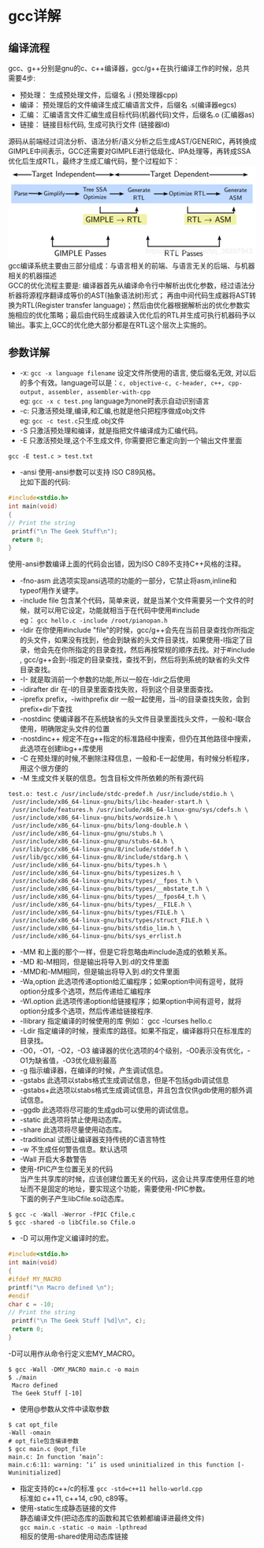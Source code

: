 # gcc详解

## 编译流程  
gcc、g++分别是gnu的c、c++编译器，gcc/g++在执行编译工作的时候，总共需要4步:  
- 预处理： 生成预处理文件，后缀名 .i (预处理器cpp)  
- 编译： 预处理后的文件编译生成汇编语言文件，后缀名 .s(编译器egcs)  
- 汇编： 汇编语言文件汇编生成目标代码(机器代码)文件，后缀名.o (汇编器as)  
- 链接： 链接目标代码, 生成可执行文件 (链接器ld)  
  
源码从前端经过词法分析、语法分析/语义分析之后生成AST/GENERIC，再转换成GIMPLE中间表示，GCC还需要对GIMPLE进行低级化、IPA处理等，再转成SSA优化后生成RTL，最终才生成汇编代码，整个过程如下：  
![](/images/ff8279eca9bfd880a8a6d0ac511f44cc/11884068-edf42458aba36443.jpg)  
gcc编译系统主要由三部分组成：与语言相关的前端、与语言无关的后端、与机器相关的机器描述  
GCC的优化流程主要是: 编译器首先从编译命令行中解析出优化参数，经过语法分析器将源程序翻译成等价的AST(抽象语法树)形式； 再由中间代码生成器将AST转换为RTL(Register transfer language)；然后由优化器根据解析出的优化参数实施相应的优化策略；最后由代码生成器读入优化后的RTL并生成可执行机器码予以输出。事实上,GCC的优化绝大部分都是在RTL这个层次上实施的。  
## 参数详解  
- -x: `gcc -x language filename` 设定文件所使用的语言, 使后缀名无效, 对以后的多个有效。language可以是：`c, objective-c, c-header, c++, cpp-output, assembler, assembler-with-cpp`  
eg: `gcc -x c test.png` language为none时表示自动识别语言  
- -c: 只激活预处理,编译,和汇编,也就是他只把程序做成obj文件  
eg: `gcc -c test.c`只生成.obj文件  
- -S 只激活预处理和编译，就是指把文件编译成为汇编代码。  
- -E 只激活预处理,这个不生成文件, 你需要把它重定向到一个输出文件里面  
```shell  
gcc -E test.c > test.txt  
```  
- -ansi 使用-ansi参数可以支持 ISO C89风格。  
比如下面的代码:  
```c  
#include<stdio.h>  
int main(void)  
{  
// Print the string  
 printf("\n The Geek Stuff\n");  
 return 0;  
}  
```  
使用-ansi参数编译上面的代码会出错，因为ISO C89不支持C++风格的注释。  
- -fno-asm 此选项实现ansi选项的功能的一部分，它禁止将asm,inline和typeof用作关键字。  
- -include file 包含某个代码，简单来说，就是当某个文件需要另一个文件的时候，就可以用它设定，功能就相当于在代码中使用#include<filename>  
eg： `gcc hello.c -include /root/pianopan.h`  
- -Idir 在你使用#include "file"的时候，gcc/g++会先在当前目录查找你所指定的头文件，如果没有找到，他会到缺省的头文件目录找，如果使用-I指定了目录，他会先在你所指定的目录查找，然后再按常规的顺序去找。对于#include <file>, gcc/g++会到-I指定的目录查找，查找不到，然后将到系统的缺省的头文件目录查找。  
- -I- 就是取消前一个参数的功能,所以一般在-Idir之后使用  
- -idirafter dir 在-I的目录里面查找失败，将到这个目录里面查找。  
- -iprefix prefix，-iwithprefix dir 一般一起使用，当-I的目录查找失败，会到prefix+dir下查找  
- -nostdinc 使编译器不在系统缺省的头文件目录里面找头文件，一般和-I联合使用，明确限定头文件的位置  
- -nostdinc++ 规定不在g++指定的标准路经中搜索，但仍在其他路径中搜索，此选项在创建libg++库使用  
- -C 在预处理的时候,不删除注释信息，一般和-E一起使用，有时候分析程序，用这个很方便的  
- -M 生成文件关联的信息。包含目标文件所依赖的所有源代码  
```shell  
test.o: test.c /usr/include/stdc-predef.h /usr/include/stdio.h \  
 /usr/include/x86_64-linux-gnu/bits/libc-header-start.h \  
 /usr/include/features.h /usr/include/x86_64-linux-gnu/sys/cdefs.h \  
 /usr/include/x86_64-linux-gnu/bits/wordsize.h \  
 /usr/include/x86_64-linux-gnu/bits/long-double.h \  
 /usr/include/x86_64-linux-gnu/gnu/stubs.h \  
 /usr/include/x86_64-linux-gnu/gnu/stubs-64.h \  
 /usr/lib/gcc/x86_64-linux-gnu/8/include/stddef.h \  
 /usr/lib/gcc/x86_64-linux-gnu/8/include/stdarg.h \  
 /usr/include/x86_64-linux-gnu/bits/types.h \  
 /usr/include/x86_64-linux-gnu/bits/typesizes.h \  
 /usr/include/x86_64-linux-gnu/bits/types/__fpos_t.h \  
 /usr/include/x86_64-linux-gnu/bits/types/__mbstate_t.h \  
 /usr/include/x86_64-linux-gnu/bits/types/__fpos64_t.h \  
 /usr/include/x86_64-linux-gnu/bits/types/__FILE.h \  
 /usr/include/x86_64-linux-gnu/bits/types/FILE.h \  
 /usr/include/x86_64-linux-gnu/bits/types/struct_FILE.h \  
 /usr/include/x86_64-linux-gnu/bits/stdio_lim.h \  
 /usr/include/x86_64-linux-gnu/bits/sys_errlist.h  
```  
- -MM 和上面的那个一样，但是它将忽略由#include<file>造成的依赖关系。  
- -MD 和-M相同，但是输出将导入到.d的文件里面  
- -MMD和-MM相同，但是输出将导入到.d的文件里面  
- -Wa,option 此选项传递option给汇编程序；如果option中间有逗号，就将option分成多个选项，然后传递给汇编程序  
- -Wl.option 此选项传递option给链接程序；如果option中间有逗号，就将option分成多个选项，然后传递给链接程序.  
- -llibrary 指定编译的时候使用的库 例如： gcc -lcurses hello.c  
- -Ldir 指定编译的时候，搜索库的路径。如果不指定，编译器将只在标准库的目录找。  
- -O0，-O1，-O2，-O3 编译器的优化选项的4个级别，-O0表示没有优化，-O1为缺省值，-O3优化级别最高  
- -g 指示编译器，在编译的时候，产生调试信息。  
- -gstabs 此选项以stabs格式生成调试信息，但是不包括gdb调试信息  
- -gstabs+此选项以stabs格式生成调试信息，并且包含仅供gdb使用的额外调试信息。  
- -ggdb 此选项将尽可能的生成gdb可以使用的调试信息。  
- -static 此选项将禁止使用动态库。  
- -share 此选项将尽量使用动态库。  
- -traditional 试图让编译器支持传统的C语言特性  
- -w 不生成任何警告信息。默认选项  
- -Wall 开启大多数警告  
- 使用-fPIC产生位置无关的代码  
当产生共享库的时候，应该创建位置无关的代码，这会让共享库使用任意的地址而不是固定的地址，要实现这个功能，需要使用-fPIC参数。  
下面的例子产生libCfile.so动态库。  
```shell  
$ gcc -c -Wall -Werror -fPIC Cfile.c  
$ gcc -shared -o libCfile.so Cfile.o  
```  
- -D 可以用作定义编译时的宏。  
```c  
#include<stdio.h>  
int main(void)  
{  
#ifdef MY_MACRO  
printf("\n Macro defined \n");  
#endif  
char c = -10;  
// Print the string  
 printf("\n The Geek Stuff [%d]\n", c);  
 return 0;  
}  
```  
-D可以用作从命令行定义宏MY_MACRO。  
```shell  
$ gcc -Wall -DMY_MACRO main.c -o main  
$ ./main  
 Macro defined   
 The Geek Stuff [-10]  
```  
- 使用@参数从文件中读取参数  
```shell  
$ cat opt_file   
-Wall -omain  
# opt_file包含编译参数  
$ gcc main.c @opt_file  
main.c: In function ‘main’:  
main.c:6:11: warning: ‘i’ is used uninitialized in this function [-Wuninitialized]  
```  
- 指定支持的c++/c的标准 `gcc -std=c++11 hello-world.cpp`  
标准如 c++11, c++14, c90, c89等。  
- 使用-static生成静态链接的文件  
静态编译文件(把动态库的函数和其它依赖都编译进最终文件)  
`gcc main.c -static -o main -lpthread`  
相反的使用-shared使用动态库链接  

